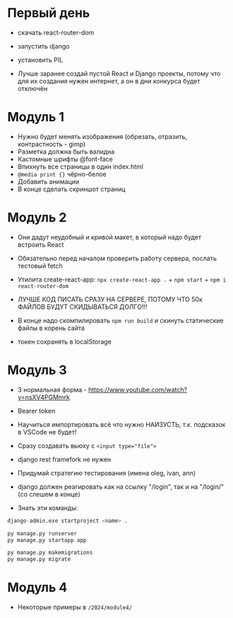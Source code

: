 # Первый день
- скачать react-router-dom
- запустить django
- установить PIL

- Лучше заранее создай пустой React и Django проекты, потому что для их создания нужен интернет, а он в дни конкурса будет отключён



# Модуль 1
- Нужно будет менять изображения (обрезать, отразить, контрастность - gimp)
- Разметка должна быть валидна
- Кастомные шрифты @font-face
- Впихнуть все страницы в один index.html
- `@media print {}` чёрно-белое
- Добавить анимации
- В конце сделать скриншот страниц



# Модуль 2
- Они дадут неудобный и кривой макет, в который надо будет встроить React

- Обязательно перед началом проверить работу сервера, послать тестовый fetch
- Утилита create-react-app: `npx create-react-app .` + `npm start` + `npm i react-router-dom`

- ЛУЧШЕ КОД ПИСАТЬ СРАЗУ НА СЕРВЕРЕ, ПОТОМУ ЧТО 50к ФАЙЛОВ БУДУТ СКИДЫВАТЬСЯ ДОЛГО!!!
- В конце надо скомпилировать `npm run build` и скинуть статические файлы в корень сайта

- токен сохранять в localStorage



# Модуль 3
- 3 нормальная форма - https://www.youtube.com/watch?v=nsXV4PGMmrk

- Bearer token
- Научиться импортировать всё что нужно НАИЗУСТЬ, т.к. подсказок в VSCode не будет!
- Сразу создавать вьюху с `<input type="file">`

- django rest framefork не нужен
- Придумай стратегию тестирования (имена oleg, ivan, ann)

- django должен реагировать как на ссылку "/login", так и на "/login/" (со слешем в конце)

- Знать эти команды:
```py
django-admin.exe startproject <name> .

py manage.py runserver
py manage.py startapp app

py manage.py makemigrations
py manage.py migrate
```



# Модуль 4
- Некоторые примеры в `/2024/module4/`